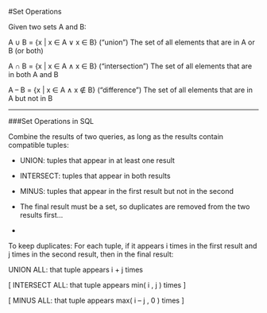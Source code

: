 #Set Operations

Given two sets A and B:

A ∪ B = {x | x ∈ A ∨ x ∈ B} (“union”)
The set of all elements that are in A or B (or both)

A ∩ B = {x | x ∈ A ∧ x ∈ B} (“intersection”)
The set of all elements that are in both A and B

A – B = {x | x ∈ A ∧ x ∉ B} (“difference”)
The set of all elements that are in A but not in B

***

###Set Operations in SQL

Combine the results of two queries, as long as the results contain compatible tuples:

- UNION: tuples that appear in at least one result
- INTERSECT: tuples that appear in both results
- MINUS: tuples that appear in the first result but not in the second
- The final result must be a set, so duplicates are removed from the two results first…

-

To keep duplicates: For each tuple, if it appears i times in the first result and j times in the second result, then in the final result:

UNION ALL: that tuple appears i + j times

[ INTERSECT ALL: that tuple appears min( i , j ) times ]

[ MINUS ALL: that tuple appears max( i – j , 0 ) times ]